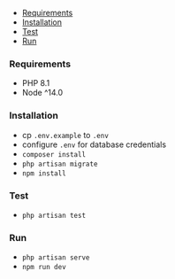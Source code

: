 * [Requirements](#step1)
* [Installation](#step2)
* [Test](#step3)
* [Run](#step4)

<a name="step1"></a>
### Requirements
* PHP 8.1
* Node ^14.0

<a name="step2"></a>
### Installation
* cp `.env.example` to `.env`
* configure `.env` for database credentials
* `composer install`
* `php artisan migrate`
* `npm install`

<a name="step3"></a>
### Test
* `php artisan test`

<a name="step4"></a>
### Run
* `php artisan serve`
* `npm run dev`


